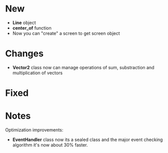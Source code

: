 # New 
- **Line** object
- **center_of** function
- Now you can "create" a screen to get screen object

# Changes
- **Vector2** class now can manage operations of sum, substraction and multiplication of vectors

# Fixed

# Notes
Optimization improvements:
 - **EventHandler** class now its a sealed class and the major event checking algorithm it's now
    about 30% faster.
